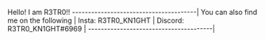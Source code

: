 Hello! I am R3TR0!!
---------------------------------------|
You can also find me on the following  |
 Insta: R3TR0_KN1GHT                   |
 Discord: R3TR0_KN1GHT#6969            |
---------------------------------------|
